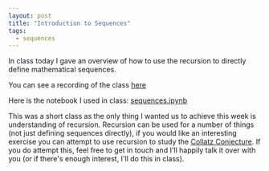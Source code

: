 ```yaml
---
layout: post
title: "Introduction to Sequences"
tags:
  - sequences
---
```


In class today I gave an overview of how to use the recursion
to directly define mathematical sequences.

You can see a recording of the class [here](https://cardiff.cloud.panopto.eu/Panopto/Pages/Viewer.aspx?id=da2e3574-a904-47c2-bd15-b0b401084ccc)

Here is the notebook I used in class:
[sequences.ipynb]({{site.baseurl}}/assets/nbs/2023-2024/sequences.ipynb)

This was a short class as the only thing I wanted us to achieve this week
is understanding of recursion. Recursion can be used for a number of things (not
just defining sequences directly), if you would like an interesting exercise you
can attempt to use recursion to study the [Collatz Conjecture](https://en.wikipedia.org/wiki/Collatz_conjecture).
If you do attempt this, feel free to get in touch and I'll happily talk it over
with you (or if there's enough interest, I'll do this in class).
